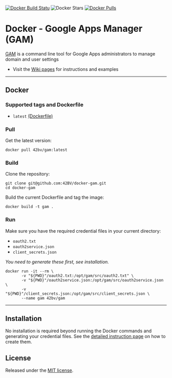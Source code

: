 [![Docker Build Statu](https://img.shields.io/docker/build/42bv/gam.svg)](https://hub.docker.com/r/42bv/gam/builds/) ![Docker Stars](https://img.shields.io/docker/stars/42bv/gam.svg) [![Docker Pulls](https://img.shields.io/docker/pulls/42bv/gam.svg)](https://hub.docker.com/r/42bv/gam/)

# Docker - Google Apps Manager (GAM)

[GAM](https://github.com/jay0lee/GAM) is a command line tool for Google Apps administrators to manage domain and user settings


* Visit the [Wiki pages](https://github.com/jay0lee/GAM/wiki) for instructions and examples

---

## Docker

### Supported tags and Dockerfile

- `latest` [(Dockerfile)](https://github.com/42BV/docker-gam/blob/master/Dockerfile)


### Pull  

Get the latest version:
```
docker pull 42bv/gam:latest
```

### Build  

Clone the repository:
```
git clone git@github.com:42BV/docker-gam.git
cd docker-gam
```

Build the current Dockerfile  and tag the image:   
```
docker build -t gam .
```

### Run

Make sure you have the required credential files in your current directory:
- `oauth2.txt`
- `oauth2service.json`
- `client_secrets.json`

*You need to generate these first, see installation.*
```
docker run -it --rm \
       -v "${PWD}"/oauth2.txt:/opt/gam/src/oauth2.txt" \
       -v "${PWD}"/oauth2service.json:/opt/gam/src/oauth2service.json \
       -v "${PWD}"/client_secrets.json:/opt/gam/src/client_secrets.json \
       --name gam 42bv/gam
```

---

## Installation

No installation is required beyond running the Docker commands and generating your credential files.
See the [detailed instruction page](https://github.com/jay0lee/GAM/wiki/CreatingClientSecretsFile) on how to create them. 

## License

Released under the [MIT license](https://github.com/42BV/docker-gam/blob/master/LICENSE.md).